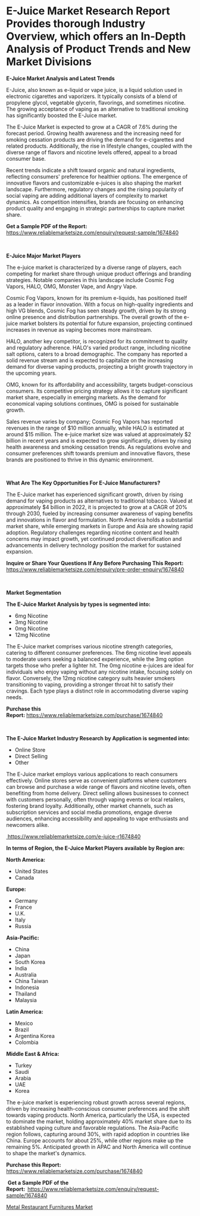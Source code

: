 <p><h1>E-Juice Market Research Report Provides thorough Industry Overview, which offers an In-Depth Analysis of Product Trends and New Market Divisions</h1></p><p><strong>E-Juice Market Analysis and Latest Trends</strong></p>
<p><p>E-Juice, also known as e-liquid or vape juice, is a liquid solution used in electronic cigarettes and vaporizers. It typically consists of a blend of propylene glycol, vegetable glycerin, flavorings, and sometimes nicotine. The growing acceptance of vaping as an alternative to traditional smoking has significantly boosted the E-Juice market.</p><p>The E-Juice Market is expected to grow at a CAGR of 7.6% during the forecast period. Growing health awareness and the increasing need for smoking cessation products are driving the demand for e-cigarettes and related products. Additionally, the rise in lifestyle changes, coupled with the diverse range of flavors and nicotine levels offered, appeal to a broad consumer base.</p><p>Recent trends indicate a shift toward organic and natural ingredients, reflecting consumers' preference for healthier options. The emergence of innovative flavors and customizable e-juices is also shaping the market landscape. Furthermore, regulatory changes and the rising popularity of social vaping are adding additional layers of complexity to market dynamics. As competition intensifies, brands are focusing on enhancing product quality and engaging in strategic partnerships to capture market share.</p></p>
<p><strong>Get a Sample PDF of the Report:&nbsp;</strong> <a href="https://www.reliablemarketsize.com/enquiry/request-sample/1674840?utm_campaign=2936&utm_medium=2&utm_source=Github&utm_content=ia&utm_term=25032025&utm_id=e-juice">https://www.reliablemarketsize.com/enquiry/request-sample/1674840</a></p>
<p>&nbsp;</p>
<p><strong>E-Juice Major Market Players</strong></p>
<p><p>The e-juice market is characterized by a diverse range of players, each competing for market share through unique product offerings and branding strategies. Notable companies in this landscape include Cosmic Fog Vapors, HALO, OMG, Monster Vape, and Angry Vape.</p><p>Cosmic Fog Vapors, known for its premium e-liquids, has positioned itself as a leader in flavor innovation. With a focus on high-quality ingredients and high VG blends, Cosmic Fog has seen steady growth, driven by its strong online presence and distribution partnerships. The overall growth of the e-juice market bolsters its potential for future expansion, projecting continued increases in revenue as vaping becomes more mainstream.</p><p>HALO, another key competitor, is recognized for its commitment to quality and regulatory adherence. HALO's varied product range, including nicotine salt options, caters to a broad demographic. The company has reported a solid revenue stream and is expected to capitalize on the increasing demand for diverse vaping products, projecting a bright growth trajectory in the upcoming years.</p><p>OMG, known for its affordability and accessibility, targets budget-conscious consumers. Its competitive pricing strategy allows it to capture significant market share, especially in emerging markets. As the demand for economical vaping solutions continues, OMG is poised for sustainable growth.</p><p>Sales revenue varies by company; Cosmic Fog Vapors has reported revenues in the range of $10 million annually, while HALO is estimated at around $15 million. The e-juice market size was valued at approximately $2 billion in recent years and is expected to grow significantly, driven by rising health awareness and smoking cessation trends. As regulations evolve and consumer preferences shift towards premium and innovative flavors, these brands are positioned to thrive in this dynamic environment.</p></p>
<p>&nbsp;</p>
<p><strong>What Are The Key Opportunities For E-Juice Manufacturers?</strong></p>
<p><p>The E-Juice market has experienced significant growth, driven by rising demand for vaping products as alternatives to traditional tobacco. Valued at approximately $4 billion in 2022, it is projected to grow at a CAGR of 20% through 2030, fueled by increasing consumer awareness of vaping benefits and innovations in flavor and formulation. North America holds a substantial market share, while emerging markets in Europe and Asia are showing rapid adoption. Regulatory challenges regarding nicotine content and health concerns may impact growth, yet continued product diversification and advancements in delivery technology position the market for sustained expansion.</p></p>
<p><strong>Inquire or Share Your Questions If Any Before Purchasing This Report:</strong> <a href="https://www.reliablemarketsize.com/enquiry/pre-order-enquiry/1674840?utm_campaign=2936&utm_medium=2&utm_source=Github&utm_content=ia&utm_term=25032025&utm_id=e-juice">https://www.reliablemarketsize.com/enquiry/pre-order-enquiry/1674840</a></p>
<p>&nbsp;</p>
<p><strong>Market Segmentation</strong></p>
<p><strong>The E-Juice Market Analysis by types is segmented into:</strong></p>
<p><ul><li>6mg Nicotine</li><li>3mg Nicotine</li><li>0mg Nicotine</li><li>12mg Nicotine</li></ul></p>
<p><p>The E-Juice market comprises various nicotine strength categories, catering to different consumer preferences. The 6mg nicotine level appeals to moderate users seeking a balanced experience, while the 3mg option targets those who prefer a lighter hit. The 0mg nicotine e-juices are ideal for individuals who enjoy vaping without any nicotine intake, focusing solely on flavor. Conversely, the 12mg nicotine category suits heavier smokers transitioning to vaping, providing a stronger throat hit to satisfy their cravings. Each type plays a distinct role in accommodating diverse vaping needs.</p></p>
<p><strong>Purchase this Report:&nbsp;</strong><a href="https://www.reliablemarketsize.com/purchase/1674840?utm_campaign=2936&utm_medium=2&utm_source=Github&utm_content=ia&utm_term=25032025&utm_id=e-juice">https://www.reliablemarketsize.com/purchase/1674840</a></p>
<p>&nbsp;</p>
<p><strong>The E-Juice Market Industry Research by Application is segmented into:</strong></p>
<p><ul><li>Online Store</li><li>Direct Selling</li><li>Other</li></ul></p>
<p><p>The E-Juice market employs various applications to reach consumers effectively. Online stores serve as convenient platforms where customers can browse and purchase a wide range of flavors and nicotine levels, often benefiting from home delivery. Direct selling allows businesses to connect with customers personally, often through vaping events or local retailers, fostering brand loyalty. Additionally, other market channels, such as subscription services and social media promotions, engage diverse audiences, enhancing accessibility and appealing to vape enthusiasts and newcomers alike.</p></p>
<p><a href="https://www.reliablemarketsize.com/e-juice-r1674840?utm_campaign=2936&utm_medium=2&utm_source=Github&utm_content=ia&utm_term=25032025&utm_id=e-juice">&nbsp;https://www.reliablemarketsize.com/e-juice-r1674840</a></p>
<p><strong>In terms of Region, the E-Juice Market Players available by Region are:</strong></p>
<p>
    <p> <strong> North America: </strong>
        <ul>
            <li>United States</li>
            <li>Canada</li>
        </ul>
        </p> 
    <p> <strong> Europe: </strong>
        <ul>
            <li>Germany</li>
            <li>France</li>
            <li>U.K.</li>
            <li>Italy</li>
            <li>Russia</li>
        </ul>
        </p> 
    <p> <strong> Asia-Pacific: </strong>
        <ul>
            <li>China</li>
            <li>Japan</li>
            <li>South Korea</li>
            <li>India</li>
            <li>Australia</li>
            <li>China Taiwan</li>
            <li>Indonesia</li>
            <li>Thailand</li>
            <li>Malaysia</li>
        </ul>
        </p> 
    <p> <strong> Latin America: </strong>
        <ul>
            <li>Mexico</li>
            <li>Brazil</li>
            <li>Argentina Korea</li>
            <li>Colombia</li>
        </ul>
        </p> 
    <p> <strong> Middle East & Africa: </strong>
        <ul>
            <li>Turkey</li>
            <li>Saudi</li>
            <li>Arabia</li>
            <li>UAE</li>
            <li>Korea</li>
        </ul>
    </p>
    </p>
<p><p>The e-juice market is experiencing robust growth across several regions, driven by increasing health-conscious consumer preferences and the shift towards vaping products. North America, particularly the USA, is expected to dominate the market, holding approximately 40% market share due to its established vaping culture and favorable regulations. The Asia-Pacific region follows, capturing around 30%, with rapid adoption in countries like China. Europe accounts for about 25%, while other regions make up the remaining 5%. Anticipated growth in APAC and North America will continue to shape the market's dynamics.</p></p>
<p><strong>Purchase this Report: </strong><a href="https://www.reliablemarketsize.com/purchase/1674840?utm_campaign=2936&utm_medium=2&utm_source=Github&utm_content=ia&utm_term=25032025&utm_id=e-juice">https://www.reliablemarketsize.com/purchase/1674840</a></p>
<p>&nbsp;<strong>Get a Sample PDF of the Report:&nbsp;&nbsp;</strong><a href="https://www.reliablemarketsize.com/enquiry/request-sample/1674840?utm_campaign=2936&utm_medium=2&utm_source=Github&utm_content=ia&utm_term=25032025&utm_id=e-juice">https://www.reliablemarketsize.com/enquiry/request-sample/1674840</a></p>
<p><strong></strong></p>
<p><p><a href="https://github.com/zanoligarav/Market-Research-Report-List-1/blob/main/metal-restaurant-furnitures-market.md?utm_campaign=2936&utm_medium=2&utm_source=Github&utm_content=ia&utm_term=25032025&utm_id=e-juice">Metal Restaurant Furnitures Market</a></p></p>